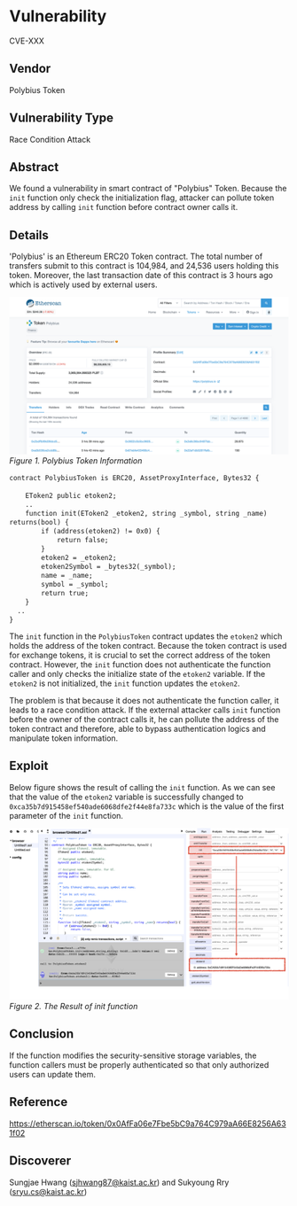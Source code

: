 # Vulnerability
CVE-XXX

## Vendor
Polybius Token

## Vulnerability Type
Race Condition Attack

## Abstract
We found a vulnerability in smart contract of "Polybius" Token.
Because the `init` function only check the initialization flag, attacker can pollute token address by calling `init` function before contract owner calls it.

## Details
'Polybius' is an Ethereum ERC20 Token contract. The total number of transfers submit to this contract is 104,984, and 24,536 users holding this token.
Moreover, the last transaction date of this contract is 3 hours ago which is actively used by external users.

![](./img/vis_02_1.png)
  *Figure 1. Polybius Token Information*


```
contract PolybiusToken is ERC20, AssetProxyInterface, Bytes32 {

    EToken2 public etoken2;
    ..
    function init(EToken2 _etoken2, string _symbol, string _name) returns(bool) {
        if (address(etoken2) != 0x0) {
            return false;
        }
        etoken2 = _etoken2;
        etoken2Symbol = _bytes32(_symbol);
        name = _name;
        symbol = _symbol;
        return true;
    }
  ..
}
```

The `init` function in the `PolybiusToken` contract updates the `etoken2` which holds the address of the token contract.
Because the token contract is used for exchange tokens, it is crucial to set the correct address of the token contract.
However, the `init` function does not authenticate the function caller and only checks the initialize state of the `etoken2` variable. If the `etoken2` is not initialized, the `init` function updates the `etoken2`.

The problem is that because it does not authenticate the function caller, it leads to a race condition attack.
If the external attacker calls `init` function before the owner of the contract calls it, he can pollute the address of the token contract and therefore, able to bypass authentication logics and manipulate token information.

## Exploit
Below figure shows the result of calling the `init` function.
As we can see that the value of the `etoken2` variable is successfully changed to `0xca35b7d915458ef540ade6068dfe2f44e8fa733c` which is the value of the first parameter of the `init` function.

  ![](./img/vis_02_2.png)
  *Figure 2. The Result of init function*

## Conclusion
If the function modifies the security-sensitive storage variables, the function callers must be properly authenticated so that only authorized users can update them.

## Reference
https://etherscan.io/token/0x0AfFa06e7Fbe5bC9a764C979aA66E8256A631f02


## Discoverer
Sungjae Hwang (sjhwang87@kaist.ac.kr) and Sukyoung Rry (sryu.cs@kaist.ac.kr)

